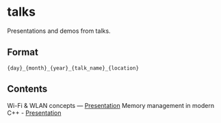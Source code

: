 # talks

Presentations and demos from talks.

## Format

```
{day}_{month}_{year}_{talk_name}_{location}
```

## Contents

Wi-Fi & WLAN concepts — [Presentation](https://cdn.rawgit.com/arnaudoff/talks/master/15_11_2016_wifi_elsys/wireless_fidelity.html)
Memory management in modern C++ - [Presentation](https://cdn.rawgit.com/arnaudoff/talks/master/14_12_2016_mem_management_in_modern_cpp_elsys/mem_management_in_modern_cpp.html)
